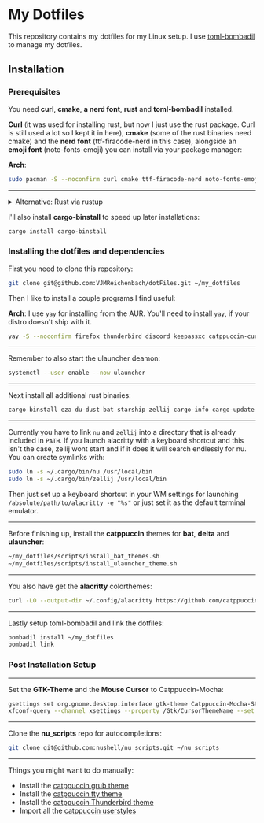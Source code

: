 # My Dotfiles

This repository contains my dotfiles for my Linux setup. I use [toml-bombadil](https://github.com/oknozor/toml-bombadil) to manage my dotfiles.

## Installation

### Prerequisites

You need **curl**, **cmake**, **a nerd font**, **rust** and **toml-bombadil** installed.

**Curl** (it was used for installing rust, but now I just use the rust package. Curl is still used a lot so I kept it in here), **cmake** (some of the rust binaries need cmake) and the **nerd font** (ttf-firacode-nerd in this case), alongside an **emoji font** (noto-fonts-emoji) you can install via your package manager:

**Arch**:

```bash
sudo pacman -S --noconfirm curl cmake ttf-firacode-nerd noto-fonts-emoji toml-bombadil rust
```

______________________________________________________________________

<details>
  <summary>Alternative: Rust via rustup</summary>

````
Alternativly, you can get **Rust** from [rustup](https://rustup.rs/):

```bash
curl --proto '=https' --tlsv1.2 -sSf https://sh.rustup.rs | sh
```
````

</details>

I'll also install **cargo-binstall** to speed up later installations:

```bash
cargo install cargo-binstall
```

### Installing the dotfiles and dependencies

First you need to clone this repository:

```bash
git clone git@github.com:VJMReichenbach/dotFiles.git ~/my_dotfiles
```

Then I like to install a couple programs I find useful:

**Arch**: I use `yay` for installing from the AUR. You'll need to install `yay`, if your distro  doesn't ship with it.

```bash
yay -S --noconfirm firefox thunderbird discord keepassxc catppuccin-cursors-mocha neovim nextcloud-client ulauncher
```

______________________________________________________________________

Remember to also start the ulauncher deamon:

```bash
systemctl --user enable --now ulauncher
```

______________________________________________________________________

Next install all additional rust binaries:

```bash
cargo binstall eza du-dust bat starship zellij cargo-info cargo-update nu alacritty git-delta ripgrep rm-improved cargo-mommy
```

______________________________________________________________________

Currently you have to link `nu` and `zellij` into a directory that is already included in `PATH`.
If you launch alacritty with a keyboard shortcut and this isn't the case, zellij wont start and if it does it will search endlessly for nu.
You can create symlinks with:

```bash
sudo ln -s ~/.cargo/bin/nu /usr/local/bin
sudo ln -s ~/.cargo/bin/zellij /usr/local/bin
```

Then just set up a keyboard shortcut in your WM settings for launching `/absolute/path/to/alacritty -e "%s"` or just set it as the default terminal emulator.

______________________________________________________________________

Before finishing up, install the **catppuccin** themes for **bat**, **delta** and **ulauncher**:

```bash
~/my_dotfiles/scripts/install_bat_themes.sh
~/my_dotfiles/scripts/install_ulauncher_theme.sh
```

______________________________________________________________________

You also have get the **alacritty** colorthemes:

```bash
curl -LO --output-dir ~/.config/alacritty https://github.com/catppuccin/alacritty/raw/main/catppuccin-mocha.toml
```

______________________________________________________________________

Lastly setup toml-bombadil and link the dotfiles:

```bash
bombadil install ~/my_dotfiles
bombadil link 
```

### Post Installation Setup

______________________________________________________________________

Set the **GTK-Theme** and the **Mouse Cursor** to Catppuccin-Mocha:

```bash
gsettings set org.gnome.desktop.interface gtk-theme Catppuccin-Mocha-Standard-Pink-Dark
xfconf-query --channel xsettings --property /Gtk/CursorThemeName --set Catppuccin-Mocha-Pink-Cursors
```

______________________________________________________________________

Clone the **nu_scripts** repo for autocompletions:

```bash
git clone git@github.com:nushell/nu_scripts.git ~/nu_scripts
```

______________________________________________________________________

Things you might want to do manually:

- Install the [catppuccin grub theme](https://github.com/catppuccin/grub)
- Install the [catppuccin tty theme](https://github.com/catppuccin/tty)
- Install the [catppuccin Thunderbird theme](https://github.com/catppuccin/thunderbird)
- Import all the [catppuccin userstyles](https://github.com/catppuccin/userstyles)
